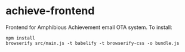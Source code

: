 # achieve-frontend
Frontend for Amphibious Achievement email OTA system. To install:

    npm install
    browserify src/main.js -t babelify -t browserify-css -o bundle.js

